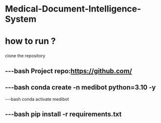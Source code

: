 # Medical-Document-Intelligence-System


# how to run ?
###
clone the repository

---bash
Project repo:https://github.com/
---
---bash
conda create -n medibot python=3.10 -y
---

---bash
conda activate medibot


---bash
pip install -r requirements.txt
---